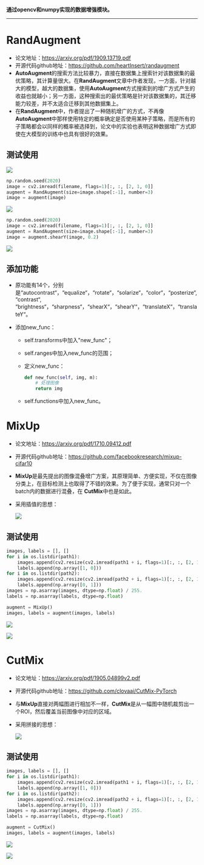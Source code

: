 **通过opencv和numpy实现的数据增强模块。**

------

# RandAugment

- 论文地址：https://arxiv.org/pdf/1909.13719.pdf
- 开源代码github地址：https://github.com/heartInsert/randaugment
- **AutoAugment**的搜索方法比较暴力，直接在数据集上搜索针对该数据集的最优策略，其计算量很大。在**RandAugment**文章中作者发现，一方面，针对越大的模型，越大的数据集，使用**AutoAugment**方式搜索到的增广方式产生的收益也就越小；另一方面，这种搜索出的最优策略是针对该数据集的，其迁移能力较差，并不太适合迁移到其他数据集上。
- 在**RandAugment**中，作者提出了一种随机增广的方式，不再像**AutoAugment**中那样使用特定的概率确定是否使用某种子策略，而是所有的子策略都会以同样的概率被选择到，论文中的实验也表明这种数据增广方式即使在大模型的训练中也具有很好的效果。

## 测试使用

![](./images/原图.png)

```python
np.random.seed(2020)
image = cv2.imread(filename, flags=1)[:, :, [2, 1, 0]]
augment = RandAugment(size=image.shape[:-1], number=3)
image = augment(image)
```

![](./images/RandAugment1.png)

```python
np.random.seed(2020)
image = cv2.imread(filename, flags=1)[:, :, [2, 1, 0]]
augment = RandAugment(size=image.shape[:-1], number=3)
image = augment.shearY(image, 0.2)
```

![](./images/RandAugment2.png)

## 添加功能

- 原功能有14个，分别是“autocontrast“，“equalize“，“rotate“，“solarize“，“color“，“posterize“, “contrast“,  “brightness“，“sharpness“，“shearX“，“shearY“，“translateX“，“translateY“。

- 添加new_func：

  - self.transforms中加入"new_func"；

  - self.ranges中加入new_func的范围；

  - 定义new_func：

    ```python
    def new_func(self, img, m):
    	# 处理图像
    	return img
    ```

  - self.functions中加入new_func。

# MixUp

- 论文地址：https://arxiv.org/pdf/1710.09412.pdf

- 开源代码github地址：https://github.com/facebookresearch/mixup-cifar10

- **MixUp**是最先提出的图像混叠增广方案，其原理简单、方便实现，不仅在图像分类上，在目标检测上也取得了不错的效果。为了便于实现，通常只对一个batch内的数据进行混叠，在 **CutMix**中也是如此。

- 采用插值的思想：

  ![](./images/MixUp公式.png)

## 测试使用

```python
images, labels = [], []
for i in os.listdir(path1):
    images.append(cv2.resize(cv2.imread(path1 + i, flags=1)[:, :, [2, 1, 0]], (224, 224)))
    labels.append(np.array([1, 0]))
for i in os.listdir(path2):
    images.append(cv2.resize(cv2.imread(path2 + i, flags=1)[:, :, [2, 1, 0]], (224, 224)))
    labels.append(np.array([0, 1]))
images = np.asarray(images, dtype=np.float) / 255.
labels = np.asarray(labels, dtype=np.float)

augment = MixUp()
images, labels = augment(images, labels)
```

![](./images/MixUp1.png)

![](./images/MixUp2.png)

# CutMix

- 论文地址：https://arxiv.org/pdf/1905.04899v2.pdf

- 开源代码github地址：https://github.com/clovaai/CutMix-PyTorch

- 与**MixUp**直接对两幅图进行相加不一样，**CutMix**是从一幅图中随机裁剪出一个ROI，然后覆盖当前图像中对应的区域。

- 采用拼接的思想：

  ![](./images/CutMix公式.png)

## 测试使用

```python
images, labels = [], []
for i in os.listdir(path1):
    images.append(cv2.resize(cv2.imread(path1 + i, flags=1)[:, :, [2, 1, 0]], (224, 224)))
    labels.append(np.array([1, 0]))
for i in os.listdir(path2):
    images.append(cv2.resize(cv2.imread(path2 + i, flags=1)[:, :, [2, 1, 0]], (224, 224)))
    labels.append(np.array([0, 1]))
images = np.asarray(images, dtype=np.float) / 255.
labels = np.asarray(labels, dtype=np.float)

augment = CutMix()
images, labels = augment(images, labels)
```

![](./images/CutMix1.png)

![](./images/CutMix2.png)